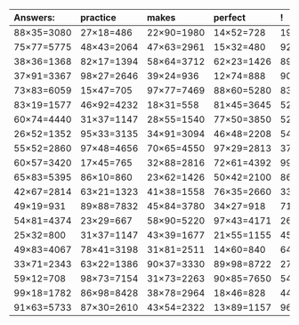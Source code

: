 | Answers: | practice | makes | perfect | ! |
| :--- | :--- | :--- | :--- | :--- |
| 88×35=3080 | 27×18=486 | 22×90=1980 | 14×52=728 | 19×62=1178 | 
| 75×77=5775 | 48×43=2064 | 47×63=2961 | 15×32=480 | 92×13=1196 | 
| 38×36=1368 | 82×17=1394 | 58×64=3712 | 62×23=1426 | 89×24=2136 | 
| 37×91=3367 | 98×27=2646 | 39×24=936 | 12×74=888 | 90×39=3510 | 
| 73×83=6059 | 15×47=705 | 97×77=7469 | 88×60=5280 | 83×80=6640 | 
| 83×19=1577 | 46×92=4232 | 18×31=558 | 81×45=3645 | 52×86=4472 | 
| 60×74=4440 | 31×37=1147 | 28×55=1540 | 77×50=3850 | 52×38=1976 | 
| 26×52=1352 | 95×33=3135 | 34×91=3094 | 46×48=2208 | 54×59=3186 | 
| 55×52=2860 | 97×48=4656 | 70×65=4550 | 97×29=2813 | 37×12=444 | 
| 60×57=3420 | 17×45=765 | 32×88=2816 | 72×61=4392 | 99×27=2673 | 
| 65×83=5395 | 86×10=860 | 23×62=1426 | 50×42=2100 | 86×12=1032 | 
| 42×67=2814 | 63×21=1323 | 41×38=1558 | 76×35=2660 | 33×33=1089 | 
| 49×19=931 | 89×88=7832 | 45×84=3780 | 34×27=918 | 71×65=4615 | 
| 54×81=4374 | 23×29=667 | 58×90=5220 | 97×43=4171 | 26×18=468 | 
| 25×32=800 | 31×37=1147 | 43×39=1677 | 21×55=1155 | 45×54=2430 | 
| 49×83=4067 | 78×41=3198 | 31×81=2511 | 14×60=840 | 64×73=4672 | 
| 33×71=2343 | 63×22=1386 | 90×37=3330 | 89×98=8722 | 27×39=1053 | 
| 59×12=708 | 98×73=7154 | 31×73=2263 | 90×85=7650 | 54×24=1296 | 
| 99×18=1782 | 86×98=8428 | 38×78=2964 | 18×46=828 | 44×92=4048 | 
| 91×63=5733 | 87×30=2610 | 43×54=2322 | 13×89=1157 | 96×65=6240 | 
